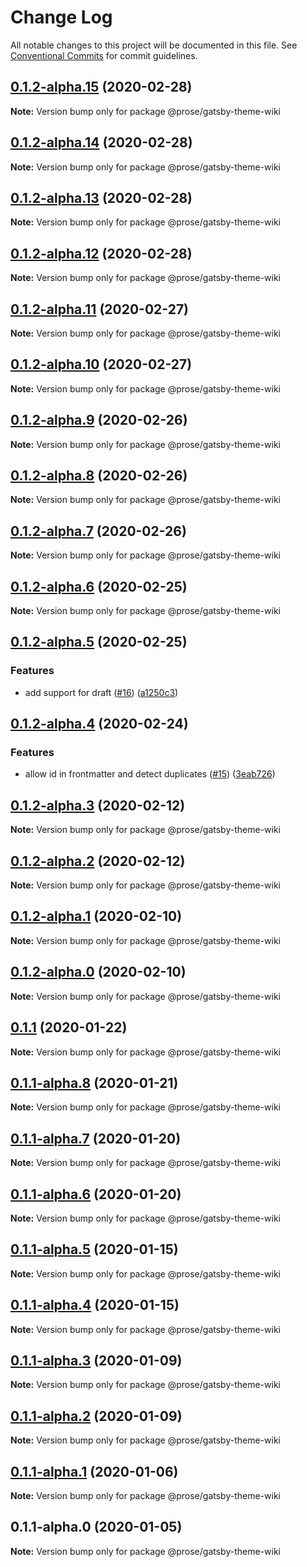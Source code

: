# Change Log

All notable changes to this project will be documented in this file.
See [Conventional Commits](https://conventionalcommits.org) for commit guidelines.

## [0.1.2-alpha.15](https://github.com/prosejs/prose/compare/@prose/gatsby-theme-wiki@0.1.2-alpha.14...@prose/gatsby-theme-wiki@0.1.2-alpha.15) (2020-02-28)

**Note:** Version bump only for package @prose/gatsby-theme-wiki





## [0.1.2-alpha.14](https://github.com/prosejs/prose/compare/@prose/gatsby-theme-wiki@0.1.2-alpha.13...@prose/gatsby-theme-wiki@0.1.2-alpha.14) (2020-02-28)

**Note:** Version bump only for package @prose/gatsby-theme-wiki





## [0.1.2-alpha.13](https://github.com/prosejs/prose/compare/@prose/gatsby-theme-wiki@0.1.2-alpha.12...@prose/gatsby-theme-wiki@0.1.2-alpha.13) (2020-02-28)

**Note:** Version bump only for package @prose/gatsby-theme-wiki





## [0.1.2-alpha.12](https://github.com/prosejs/prose/compare/@prose/gatsby-theme-wiki@0.1.2-alpha.11...@prose/gatsby-theme-wiki@0.1.2-alpha.12) (2020-02-28)

**Note:** Version bump only for package @prose/gatsby-theme-wiki





## [0.1.2-alpha.11](https://github.com/prosejs/prose/compare/@prose/gatsby-theme-wiki@0.1.2-alpha.10...@prose/gatsby-theme-wiki@0.1.2-alpha.11) (2020-02-27)

**Note:** Version bump only for package @prose/gatsby-theme-wiki





## [0.1.2-alpha.10](https://github.com/prosejs/prose/compare/@prose/gatsby-theme-wiki@0.1.2-alpha.9...@prose/gatsby-theme-wiki@0.1.2-alpha.10) (2020-02-27)

**Note:** Version bump only for package @prose/gatsby-theme-wiki





## [0.1.2-alpha.9](https://github.com/prosejs/prose/compare/@prose/gatsby-theme-wiki@0.1.2-alpha.8...@prose/gatsby-theme-wiki@0.1.2-alpha.9) (2020-02-26)

**Note:** Version bump only for package @prose/gatsby-theme-wiki





## [0.1.2-alpha.8](https://github.com/prosejs/prose/compare/@prose/gatsby-theme-wiki@0.1.2-alpha.7...@prose/gatsby-theme-wiki@0.1.2-alpha.8) (2020-02-26)

**Note:** Version bump only for package @prose/gatsby-theme-wiki





## [0.1.2-alpha.7](https://github.com/prosejs/prose/compare/@prose/gatsby-theme-wiki@0.1.2-alpha.6...@prose/gatsby-theme-wiki@0.1.2-alpha.7) (2020-02-26)

**Note:** Version bump only for package @prose/gatsby-theme-wiki





## [0.1.2-alpha.6](https://github.com/prosejs/prose/compare/@prose/gatsby-theme-wiki@0.1.2-alpha.5...@prose/gatsby-theme-wiki@0.1.2-alpha.6) (2020-02-25)

**Note:** Version bump only for package @prose/gatsby-theme-wiki





## [0.1.2-alpha.5](https://github.com/prosejs/prose/compare/@prose/gatsby-theme-wiki@0.1.2-alpha.4...@prose/gatsby-theme-wiki@0.1.2-alpha.5) (2020-02-25)


### Features

* add support for draft ([#16](https://github.com/prosejs/prose/issues/16)) ([a1250c3](https://github.com/prosejs/prose/commit/a1250c3b504c8e30993089b9e46055fa6ac3ea25))





## [0.1.2-alpha.4](https://github.com/prosejs/prose/compare/@prose/gatsby-theme-wiki@0.1.2-alpha.3...@prose/gatsby-theme-wiki@0.1.2-alpha.4) (2020-02-24)


### Features

* allow id in frontmatter and detect duplicates ([#15](https://github.com/prosejs/prose/issues/15)) ([3eab726](https://github.com/prosejs/prose/commit/3eab7269826a52beed51a720c1d8e77ecefd9f14))





## [0.1.2-alpha.3](https://github.com/prosejs/prose/compare/@prose/gatsby-theme-wiki@0.1.2-alpha.2...@prose/gatsby-theme-wiki@0.1.2-alpha.3) (2020-02-12)

**Note:** Version bump only for package @prose/gatsby-theme-wiki





## [0.1.2-alpha.2](https://github.com/prosejs/prose/compare/@prose/gatsby-theme-wiki@0.1.2-alpha.1...@prose/gatsby-theme-wiki@0.1.2-alpha.2) (2020-02-12)

**Note:** Version bump only for package @prose/gatsby-theme-wiki





## [0.1.2-alpha.1](https://github.com/prosejs/prose/compare/@prose/gatsby-theme-wiki@0.1.2-alpha.0...@prose/gatsby-theme-wiki@0.1.2-alpha.1) (2020-02-10)

**Note:** Version bump only for package @prose/gatsby-theme-wiki





## [0.1.2-alpha.0](https://github.com/prosejs/prose/compare/@prose/gatsby-theme-wiki@0.1.1...@prose/gatsby-theme-wiki@0.1.2-alpha.0) (2020-02-10)

**Note:** Version bump only for package @prose/gatsby-theme-wiki





## [0.1.1](https://github.com/prosejs/prose/compare/@prose/gatsby-theme-wiki@0.1.1-alpha.8...@prose/gatsby-theme-wiki@0.1.1) (2020-01-22)

**Note:** Version bump only for package @prose/gatsby-theme-wiki





## [0.1.1-alpha.8](https://github.com/prosejs/prose/compare/@prose/gatsby-theme-wiki@0.1.1-alpha.7...@prose/gatsby-theme-wiki@0.1.1-alpha.8) (2020-01-21)

**Note:** Version bump only for package @prose/gatsby-theme-wiki





## [0.1.1-alpha.7](https://github.com/prosejs/prose/compare/@prose/gatsby-theme-wiki@0.1.1-alpha.6...@prose/gatsby-theme-wiki@0.1.1-alpha.7) (2020-01-20)

**Note:** Version bump only for package @prose/gatsby-theme-wiki





## [0.1.1-alpha.6](https://github.com/prosejs/prose/compare/@prose/gatsby-theme-wiki@0.1.1-alpha.5...@prose/gatsby-theme-wiki@0.1.1-alpha.6) (2020-01-20)

**Note:** Version bump only for package @prose/gatsby-theme-wiki





## [0.1.1-alpha.5](https://github.com/prosejs/prose/compare/@prose/gatsby-theme-wiki@0.1.1-alpha.4...@prose/gatsby-theme-wiki@0.1.1-alpha.5) (2020-01-15)

**Note:** Version bump only for package @prose/gatsby-theme-wiki





## [0.1.1-alpha.4](https://github.com/prosejs/prose/compare/@prose/gatsby-theme-wiki@0.1.1-alpha.3...@prose/gatsby-theme-wiki@0.1.1-alpha.4) (2020-01-15)

**Note:** Version bump only for package @prose/gatsby-theme-wiki





## [0.1.1-alpha.3](https://github.com/prosejs/prose/compare/@prose/gatsby-theme-wiki@0.1.1-alpha.2...@prose/gatsby-theme-wiki@0.1.1-alpha.3) (2020-01-09)

**Note:** Version bump only for package @prose/gatsby-theme-wiki





## [0.1.1-alpha.2](https://github.com/prosejs/prose/compare/@prose/gatsby-theme-wiki@0.1.1-alpha.1...@prose/gatsby-theme-wiki@0.1.1-alpha.2) (2020-01-09)

**Note:** Version bump only for package @prose/gatsby-theme-wiki





## [0.1.1-alpha.1](https://github.com/prosejs/prose/compare/@prose/gatsby-theme-wiki@0.1.1-alpha.0...@prose/gatsby-theme-wiki@0.1.1-alpha.1) (2020-01-06)

**Note:** Version bump only for package @prose/gatsby-theme-wiki





## 0.1.1-alpha.0 (2020-01-05)

**Note:** Version bump only for package @prose/gatsby-theme-wiki
